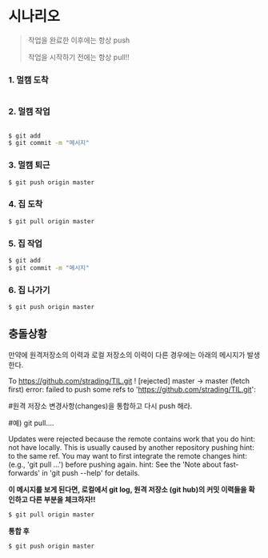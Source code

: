 # 시나리오

> 작업을 완료한 이후에는 항상 push
>
> 작업을 시작하기 전에는 항상 pull!!

### 1. 멀캠 도착

```bash

```

### 2. 멀캠 작업

```bash

$ git add
$ git commit -m "메시지"
```

### 3. 멀캠 퇴근

```bash
$ git push origin master
```

### 4. 집 도착

```bash
$ git pull origin master
```

### 5. 집 작업

```bash
$ git add
$ git commit -m "메시지"
```

### 6. 집 나가기

```bash
$ git push origin master
```



## 충돌상황

만약에 원격저장소의 이력과 로컬 저장소의 이력이 다른 경우에는 아래의 메시지가 발생한다.

To https://github.com/strading/TIL.git
 ! [rejected]        master -> master (fetch first)
error: failed to push some refs to 'https://github.com/strading/TIL.git':

#원격 저장소 변경사항(changes)을 통합하고 다시 push 해라.

#예) git pull....

Updates were rejected because the remote contains work that you do
hint: not have locally. This is usually caused by another repository pushing
hint: to the same ref. You may want to first integrate the remote changes
hint: (e.g., 'git pull ...') before pushing again.
hint: See the 'Note about fast-forwards' in 'git push --help' for details.



**이 메시지를 보게 된다면, 로컬에서 git log, 원격 저장소 (git hub)의 커밋 이력들을 확인하고 다른 부분을 체크하자!!**

```bash
$ git pull origin master
```

**통합 후**

```bash
$ git push origin master
```



 

